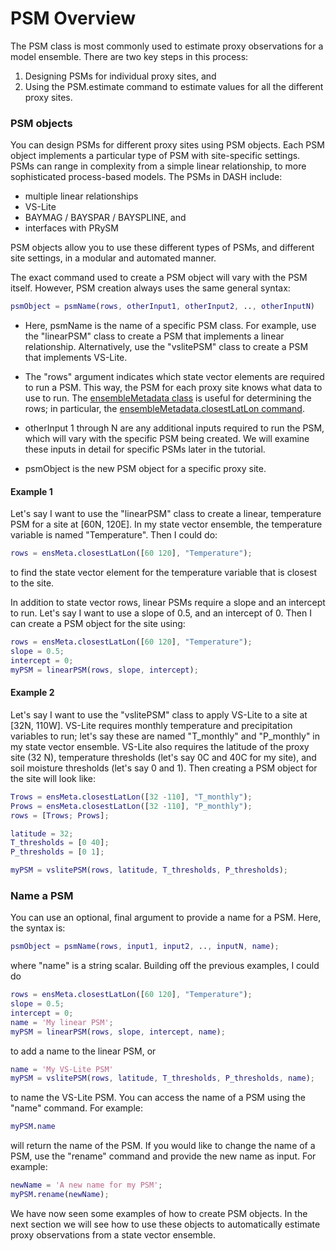 # PSM Overview
The PSM class is most commonly used to estimate proxy observations for a model ensemble. There are two key steps in this process:
1. Designing PSMs for individual proxy sites, and
2. Using the PSM.estimate command to estimate values for all the different proxy sites.

### PSM objects
You can design PSMs for different proxy sites using PSM objects. Each PSM object implements a particular type of PSM with site-specific settings. PSMs can range in complexity from a simple linear relationship, to more sophisticated process-based models. The PSMs in DASH include:
* multiple linear relationships
* VS-Lite
* BAYMAG / BAYSPAR / BAYSPLINE, and
* interfaces with PRySM

PSM objects allow you to use these different types of PSMs, and different site settings, in a modular and automated manner.

The exact command used to create a PSM object will vary with the PSM itself. However, PSM creation always uses the same general syntax:
```matlab
psmObject = psmName(rows, otherInput1, otherInput2, .., otherInputN)
```

* Here, psmName is the name of a specific PSM class. For example, use the "linearPSM" class to create a PSM that implements a linear relationship. Alternatively, use the "vslitePSM" class to create a PSM that implements VS-Lite.

* The "rows" argument indicates which state vector elements are required to run a PSM. This way, the PSM for each proxy site knows what data to use to run. The [ensembleMetadata class](..\ensembleMetadata\welcome) is useful for determining the rows; in particular, the [ensembleMetadata.closestLatLon command](..\ensembleMetadata\closest).

* otherInput 1 through N are any additional inputs required to run the PSM, which will vary with the specific PSM being created. We will examine these inputs in detail for specific PSMs later in the tutorial.

* psmObject is the new PSM object for a specific proxy site.


#### Example 1
Let's say I want to use the "linearPSM" class to create a linear, temperature PSM for a site at [60N, 120E]. In my state vector ensemble, the temperature variable is named "Temperature". Then I could do:
```matlab
rows = ensMeta.closestLatLon([60 120], "Temperature");
```
to find the state vector element for the temperature variable that is closest to the site.

In addition to state vector rows, linear PSMs require a slope and an intercept to run. Let's say I want to use a slope of 0.5, and an intercept of 0. Then I can create a PSM object for the site using:
```matlab
rows = ensMeta.closestLatLon([60 120], "Temperature");
slope = 0.5;
intercept = 0;
myPSM = linearPSM(rows, slope, intercept);
```

#### Example 2
Let's say I want to use the "vslitePSM" class to apply VS-Lite to a site at [32N, 110W]. VS-Lite requires monthly temperature and precipitation variables to run; let's say these are named "T_monthly" and "P_monthly" in my state vector ensemble. VS-Lite also requires the latitude of the proxy site (32 N), temperature thresholds (let's say 0C and 40C for my site), and soil moisture thresholds (let's say 0 and 1). Then creating a PSM object for the site will look like:
```matlab
Trows = ensMeta.closestLatLon([32 -110], "T_monthly");
Prows = ensMeta.closestLatLon([32 -110], "P_monthly");
rows = [Trows; Prows];

latitude = 32;
T_thresholds = [0 40];
P_thresholds = [0 1];

myPSM = vslitePSM(rows, latitude, T_thresholds, P_thresholds);
```

### Name a PSM

You can use an optional, final argument to provide a name for a PSM. Here, the syntax is:
```matlab
psmObject = psmName(rows, input1, input2, .., inputN, name);
```
where "name" is a string scalar. Building off the previous examples, I could do

```matlab
rows = ensMeta.closestLatLon([60 120], "Temperature");
slope = 0.5;
intercept = 0;
name = 'My linear PSM';
myPSM = linearPSM(rows, slope, intercept, name);
```

to add a name to the linear PSM, or
```matlab
name = 'My VS-Lite PSM'
myPSM = vslitePSM(rows, latitude, T_thresholds, P_thresholds, name);
```

to name the VS-Lite PSM. You can access the name of a PSM using the "name" command. For example:
```matlab
myPSM.name
```
will return the name of the PSM. If you would like to change the name of a PSM, use the "rename" command and provide the new name as input. For example:
```matlab
newName = 'A new name for my PSM';
myPSM.rename(newName);
```

We have now seen some examples of how to create PSM objects. In the next section we will see how to use these objects to automatically estimate proxy observations from a state vector ensemble.
